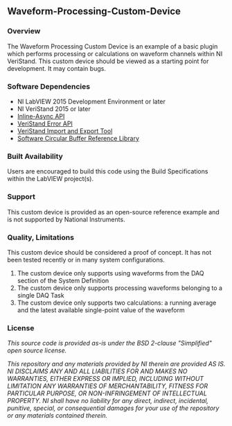 ## Waveform-Processing-Custom-Device ##
### Overview ###
The Waveform Processing Custom Device is an example of a basic plugin which performs processing or calculations on waveform channels within NI VeriStand. This custom device should be viewed as a starting point for development. It may contain bugs. 

### Software Dependencies ###
* NI LabVIEW 2015 Development Environment or later
* NI VeriStand 2015 or later
* [Inline-Async API](https://github.com/NIVeriStandAdd-Ons/VeriStand-Addon-Inline-Async-API)
* [VeriStand Error API](https://github.com/NIVeriStandAdd-Ons/VeriStand-Error-API)
* [VeriStand Import and Export Tool](https://github.com/NIVeriStandAdd-Ons/VeriStand-Addon-CD-Import-and-Export-Tool)
* [Software Circular Buffer Reference Library](http://www.ni.com/example/30883/en/)

### Built Availability ###
Users are encouraged to build this code using the Build Specifications within the LabVIEW project(s). 

### Support ###
This custom device is provided as an open-source reference example and is not supported by National Instruments. 

### Quality, Limitations ###
This custom device should be considered a proof of concept. It has not been tested recently or in many system configurations. 
1. The custom device only supports using waveforms from the DAQ section of the System Definition
2. The custom device only supports processing waveforms belonging to a single DAQ Task
3. The custom device only supports two calculations: a running average and the latest available single-point value of the waveform 

### License ###

*This source code is provided as-is under the BSD 2-clause "Simplified" open source license.*

*This repository and any materials provided by NI therein are provided AS IS. NI DISCLAIMS ANY AND ALL LIABILITIES FOR AND MAKES NO WARRANTIES, EITHER EXPRESS OR IMPLIED, INCLUDING WITHOUT LIMITATION ANY WARRANTIES OF MERCHANTABILITY, FITNESS FOR  PARTICULAR PURPOSE, OR NON-INFRINGEMENT OF INTELLECTUAL PROPERTY. NI shall have no liability for any direct, indirect, incidental, punitive, special, or consequential damages for your use of the repository or any materials contained therein.*
